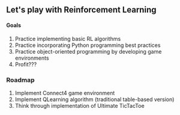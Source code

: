## Let's play with Reinforcement Learning

#### Goals
1. Practice implementing basic RL algorithms
2. Practice incorporating Python programming best practices
3. Practice object-oriented programming by developing game environments
4. Profit???

### Roadmap
1. Implement Connect4 game environment
2. Implement QLearning algorithm (traditional table-based version)
3. Think through implementation of Ultimate TicTacToe